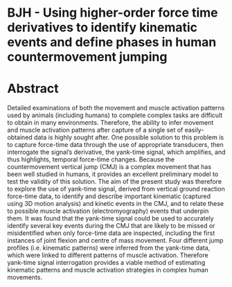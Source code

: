 # BJH - Using higher-order force time derivatives to identify kinematic events and define phases in human countermovement jumping
# Abstract
Detailed examinations of both the movement and muscle activation patterns used by animals (including humans) to complete complex tasks are difficult to obtain in many environments. Therefore, the ability to infer movement and muscle activation patterns after capture of a single set of easily-obtained data is highly sought after. One possible solution to this problem is to capture force-time data through the use of appropriate transducers, then interrogate the signal’s derivative, the yank-time signal, which amplifies, and thus highlights, temporal force-time changes. Because the countermovement vertical jump (CMJ) is a complex movement that has been well studied in humans, it provides an excellent preliminary model to test the validity of this solution. The aim of the present study was therefore to explore the use of yank-time signal, derived from vertical ground reaction force-time data, to identify and describe important kinematic (captured using 3D motion analysis) and kinetic events in the CMJ, and to relate these to possible muscle activation (electromyography) events that underpin them. It was found that the yank-time signal could be used to accurately identify several key events during the CMJ that are likely to be missed or misidentified when only force-time data are inspected, including the first instances of joint flexion and centre of mass movement. Four different jump profiles (i.e. kinematic patterns) were inferred from the yank-time data, which were linked to different patterns of muscle activation. Therefore yank-time signal interrogation provides a viable method of estimating kinematic patterns and muscle activation strategies in complex human movements.

